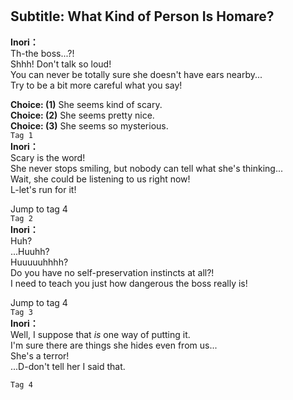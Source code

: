 # 

  
## Subtitle: What Kind of Person Is Homare?
  
**Inori：**  
Th-the boss...?!  
 Shhh! Don't talk so loud!  
You can never be totally sure she doesn't have ears nearby...  
Try to be a bit more careful what you say!  
  
**Choice: (1)**  She seems kind of scary.  
**Choice: (2)**  She seems pretty nice.  
**Choice: (3)**  She seems so mysterious.  
`Tag 1`  
**Inori：**  
Scary is the word!  
She never stops smiling, but nobody can tell what she's thinking...  
Wait, she could be listening to us right now!  
 L-let's run for it!  
  
Jump to tag 4  
`Tag 2`  
**Inori：**  
Huh?  
 ...Huuhh?  
 Huuuuuhhhh?  
Do you have no self-preservation instincts at all?!  
I need to teach you just how dangerous the boss really is!  
  
Jump to tag 4  
`Tag 3`  
**Inori：**  
Well, I suppose that *is* one way of putting it.  
I'm sure there are things she hides even from us...  
She's a terror!  
 ...D-don't tell her I said that.  
  
`Tag 4`  
